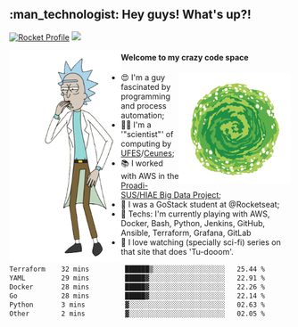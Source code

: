 
<h2> :man_technologist: Hey guys! What's up?!</h2>
                                                                         
[![Rocket Profile](https://img.shields.io/static/v1?label=Rocketseat&message=Profile&colorA=purple&color=black&logo=Rocket&logoColor=white)](https://app.rocketseat.com.br/me/elyabe)
<a href="https://www.linkedin.com/in/elyabe/"><img src="https://img.shields.io/badge/LinkedIn-informational?logo=linkedin"/></a>

<img align='left' src="https://raw.githubusercontent.com/Elyabe/Elyabe/master/images/rick-dancing.gif" width='200'>

                       
#### Welcome to my crazy code space 
<img align='right' src="https://raw.githubusercontent.com/Elyabe/elyabe/master/images/portal-3.gif" width='200'>

- :heart_eyes: I'm a guy fascinated by programming and process automation; 
- :office_worker: I'm a '"scientist"' of computing by [UFES](http://ufes.br)/[Ceunes](http://ceunes.ufes.br);
- :books: I worked with AWS in the [Proadi-SUS/HIAE Big Data Project](https://www.einstein.br/responsabilidade-social/atuacao-com-o-ministerio-da-saude/proadi-sus);
- :rocket: I was a GoStack student at @Rocketseat;
- :green_heart: Techs: I'm currently playing with AWS, Docker, Bash, Python, Jenkins, GitHub, Ansible, Terraform, Grafana, GitLab
- :movie_camera: I love watching (specially sci-fi) series on that site that does 'Tu-dooom'.

<!--START_SECTION:waka-->

```text
Terraform    32 mins         ██████▒░░░░░░░░░░░░░░░░░░   25.44 %
YAML         29 mins         █████▓░░░░░░░░░░░░░░░░░░░   22.91 %
Docker       28 mins         █████▓░░░░░░░░░░░░░░░░░░░   22.26 %
Go           28 mins         █████▓░░░░░░░░░░░░░░░░░░░   22.14 %
Python       3 mins          ▓░░░░░░░░░░░░░░░░░░░░░░░░   02.63 %
Other        2 mins          ▓░░░░░░░░░░░░░░░░░░░░░░░░   02.05 %
```

<!--END_SECTION:waka-->
